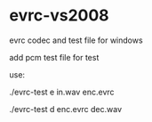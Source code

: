 evrc-vs2008
===========

evrc codec and test file for windows

add pcm test file for test

use:

./evrc-test  e  in.wav  enc.evrc

./evrc-test  d   enc.evrc  dec.wav
